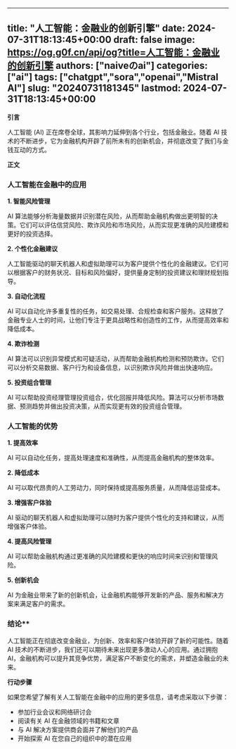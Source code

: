 
---
title: "人工智能：金融业的创新引擎"
date: 2024-07-31T18:13:45+00:00
draft: false
image: https://og.g0f.cn/api/og?title=人工智能：金融业的创新引擎
authors: ["naiveのai"]
categories: ["ai"]
tags: ["chatgpt","sora","openai","Mistral AI"]
slug: "20240731181345"
lastmod: 2024-07-31T18:13:45+00:00
---
**引言**

人工智能 (AI) 正在席卷全球，其影响力延伸到各个行业，包括金融业。随着 AI 技术的不断进步，它为金融机构开辟了前所未有的创新机会，并彻底改变了我们与金钱互动的方式。

**正文**

### 人工智能在金融中的应用

**1. 智能风险管理**

AI 算法能够分析海量数据并识别潜在风险，从而帮助金融机构做出更明智的决策。它们可以评估信贷风险、欺诈风险和市场风险，从而实现更准确的风险建模和更好的投资选择。

**2. 个性化金融建议**

人工智能驱动的聊天机器人和虚拟助理可以为客户提供个性化的金融建议。它们可以根据客户的财务状况、目标和风险偏好，提供量身定制的投资建议和理财规划指导。

**3. 自动化流程**

AI 可以自动化许多重复性的任务，如交易处理、合规检查和客户服务。这释放了金融专业人士的时间，让他们专注于更具战略性和创造性的工作，从而提高效率和降低成本。

**4. 欺诈检测**

AI 算法可以识别异常模式和可疑活动，从而帮助金融机构检测和预防欺诈。它们可以分析交易数据、客户行为和设备信息，以识别欺诈风险并做出快速响应。

**5. 投资组合管理**

AI 可以帮助投资经理管理投资组合，优化回报并降低风险。算法可以分析市场数据、预测趋势并做出投资决策，从而实现更有效的投资组合管理。

### 人工智能的优势

**1. 提高效率**

AI 可以自动化任务，提高处理速度和准确性，从而提高金融机构的整体效率。

**2. 降低成本**

AI 可以取代昂贵的人工劳动力，同时保持或提高服务质量，从而降低运营成本。

**3. 增强客户体验**

AI 驱动的聊天机器人和虚拟助理可以随时为客户提供个性化的支持和建议，从而增强客户体验。

**4. 提高风险管理**

AI 可以帮助金融机构通过更准确的风险建模和更快的响应时间来识别和管理风险。

**5. 创新机会**

AI 为金融业带来了新的创新机会，让金融机构能够开发新的产品、服务和解决方案来满足客户的需求。

### 结论**

人工智能正在彻底改变金融业，为创新、效率和客户体验开辟了新的可能性。随着 AI 技术的不断进步，我们还可以期待未来出现更多激动人心的应用。通过拥抱 AI，金融机构可以提升其竞争优势，满足客户不断变化的需求，并塑造金融业的未来。

**行动步骤**

如果您希望了解有关人工智能在金融中的应用的更多信息，请考虑采取以下步骤：

* 参加行业会议和网络研讨会
* 阅读有关 AI 在金融领域的书籍和文章
* 与 AI 解决方案提供商会面并了解他们的产品
* 开始探索 AI 在您自己的组织中的潜在应用
